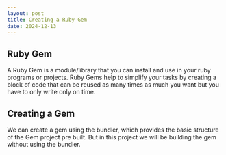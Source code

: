 ```yaml
---
layout: post
title: Creating a Ruby Gem
date: 2024-12-13
---
```


## Ruby Gem

A Ruby Gem is a module/library that you can install and use in your ruby programs or projects. Ruby Gems help to simplify your tasks by creating a block of code that can be reused as many times as much you want but you have to only write only on time.

## Creating a Gem

We can create a gem using the bundler, which provides the basic structure of the Gem project pre built. But in this project we will be building the gem without using the bundler.
        
